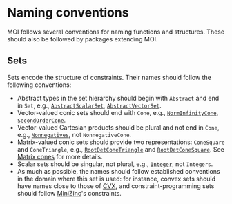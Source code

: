 # Naming conventions

MOI follows several conventions for naming functions and structures. These 
should also be followed by packages extending MOI.

## Sets

Sets encode the structure of constraints. Their names should follow the 
following conventions: 

* Abstract types in the set hierarchy should begin with `Abstract` and end in
  `Set`, e.g., [`AbstractScalarSet`](@ref), [`AbstractVectorSet`](@ref).
* Vector-valued conic sets should end with `Cone`, e.g.,
  [`NormInfinityCone`](@ref), [`SecondOrderCone`](@ref).
* Vector-valued Cartesian products should be plural and not end in `Cone`,
  e.g., [`Nonnegatives`](@ref), not `NonnegativeCone`.
* Matrix-valued conic sets should provide two representations: `ConeSquare` and
  `ConeTriangle`, e.g., [`RootDetConeTriangle`](@ref) and
  [`RootDetConeSquare`](@ref). See [Matrix cones](@ref) for more details.
* Scalar sets should be singular, not plural, e.g., [`Integer`](@ref), not 
  `Integers`.
* As much as possible, the names should follow established conventions in the 
  domain where this set is used: for instance, convex sets should have names 
  close to those of [CVX](http://web.cvxr.com/cvx/doc/), and 
  constraint-programming sets should follow 
  [MiniZinc](https://www.minizinc.org/doc-latest/en/)'s constraints.
